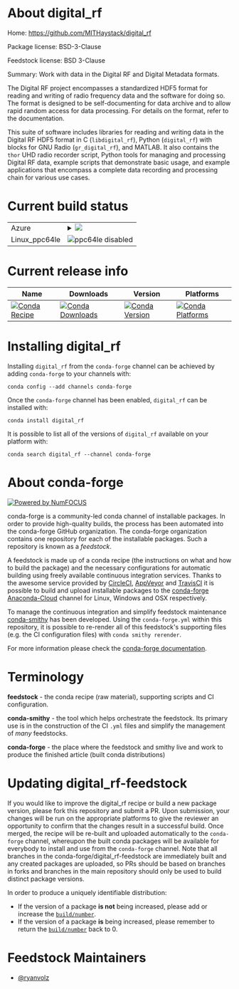 About digital_rf
================

Home: https://github.com/MITHaystack/digital_rf

Package license: BSD-3-Clause

Feedstock license: BSD 3-Clause

Summary: Work with data in the Digital RF and Digital Metadata formats.

The Digital RF project encompasses a standardized HDF5 format for reading
and writing of radio frequency data and the software for doing so. The
format is designed to be self-documenting for data archive and to allow
rapid random access for data processing. For details on the format, refer
to the documentation.

This suite of software includes libraries for reading and writing data in
the Digital RF HDF5 format in C (``libdigital_rf``), Python
(``digital_rf``) with blocks for GNU Radio (``gr_digital_rf``), and
MATLAB. It also contains the `thor` UHD radio recorder script, Python
tools for managing and processing Digital RF data, example scripts that
demonstrate basic usage, and example applications that encompass a
complete data recording and processing chain for various use cases.


Current build status
====================


<table>
    
  <tr>
    <td>Azure</td>
    <td>
      <details>
        <summary>
          <a href="https://dev.azure.com/conda-forge/feedstock-builds/_build/latest?definitionId=8689&branchName=master">
            <img src="https://dev.azure.com/conda-forge/feedstock-builds/_apis/build/status/digital_rf-feedstock?branchName=master">
          </a>
        </summary>
        <table>
          <thead><tr><th>Variant</th><th>Status</th></tr></thead>
          <tbody><tr>
              <td>linux_python2.7</td>
              <td>
                <a href="https://dev.azure.com/conda-forge/feedstock-builds/_build/latest?definitionId=8689&branchName=master">
                  <img src="https://dev.azure.com/conda-forge/feedstock-builds/_apis/build/status/digital_rf-feedstock?branchName=master&jobName=linux&configuration=linux_python2.7" alt="variant">
                </a>
              </td>
            </tr><tr>
              <td>linux_python3.6</td>
              <td>
                <a href="https://dev.azure.com/conda-forge/feedstock-builds/_build/latest?definitionId=8689&branchName=master">
                  <img src="https://dev.azure.com/conda-forge/feedstock-builds/_apis/build/status/digital_rf-feedstock?branchName=master&jobName=linux&configuration=linux_python3.6" alt="variant">
                </a>
              </td>
            </tr><tr>
              <td>linux_python3.7</td>
              <td>
                <a href="https://dev.azure.com/conda-forge/feedstock-builds/_build/latest?definitionId=8689&branchName=master">
                  <img src="https://dev.azure.com/conda-forge/feedstock-builds/_apis/build/status/digital_rf-feedstock?branchName=master&jobName=linux&configuration=linux_python3.7" alt="variant">
                </a>
              </td>
            </tr><tr>
              <td>osx_python2.7</td>
              <td>
                <a href="https://dev.azure.com/conda-forge/feedstock-builds/_build/latest?definitionId=8689&branchName=master">
                  <img src="https://dev.azure.com/conda-forge/feedstock-builds/_apis/build/status/digital_rf-feedstock?branchName=master&jobName=osx&configuration=osx_python2.7" alt="variant">
                </a>
              </td>
            </tr><tr>
              <td>osx_python3.6</td>
              <td>
                <a href="https://dev.azure.com/conda-forge/feedstock-builds/_build/latest?definitionId=8689&branchName=master">
                  <img src="https://dev.azure.com/conda-forge/feedstock-builds/_apis/build/status/digital_rf-feedstock?branchName=master&jobName=osx&configuration=osx_python3.6" alt="variant">
                </a>
              </td>
            </tr><tr>
              <td>osx_python3.7</td>
              <td>
                <a href="https://dev.azure.com/conda-forge/feedstock-builds/_build/latest?definitionId=8689&branchName=master">
                  <img src="https://dev.azure.com/conda-forge/feedstock-builds/_apis/build/status/digital_rf-feedstock?branchName=master&jobName=osx&configuration=osx_python3.7" alt="variant">
                </a>
              </td>
            </tr><tr>
              <td>win_c_compilervs2015python3.6</td>
              <td>
                <a href="https://dev.azure.com/conda-forge/feedstock-builds/_build/latest?definitionId=8689&branchName=master">
                  <img src="https://dev.azure.com/conda-forge/feedstock-builds/_apis/build/status/digital_rf-feedstock?branchName=master&jobName=win&configuration=win_c_compilervs2015python3.6" alt="variant">
                </a>
              </td>
            </tr><tr>
              <td>win_c_compilervs2015python3.7</td>
              <td>
                <a href="https://dev.azure.com/conda-forge/feedstock-builds/_build/latest?definitionId=8689&branchName=master">
                  <img src="https://dev.azure.com/conda-forge/feedstock-builds/_apis/build/status/digital_rf-feedstock?branchName=master&jobName=win&configuration=win_c_compilervs2015python3.7" alt="variant">
                </a>
              </td>
            </tr>
          </tbody>
        </table>
      </details>
    </td>
  </tr>
  <tr>
    <td>Linux_ppc64le</td>
    <td>
      <img src="https://img.shields.io/badge/ppc64le-disabled-lightgrey.svg" alt="ppc64le disabled">
    </td>
  </tr>
</table>

Current release info
====================

| Name | Downloads | Version | Platforms |
| --- | --- | --- | --- |
| [![Conda Recipe](https://img.shields.io/badge/recipe-digital_rf-green.svg)](https://anaconda.org/conda-forge/digital_rf) | [![Conda Downloads](https://img.shields.io/conda/dn/conda-forge/digital_rf.svg)](https://anaconda.org/conda-forge/digital_rf) | [![Conda Version](https://img.shields.io/conda/vn/conda-forge/digital_rf.svg)](https://anaconda.org/conda-forge/digital_rf) | [![Conda Platforms](https://img.shields.io/conda/pn/conda-forge/digital_rf.svg)](https://anaconda.org/conda-forge/digital_rf) |

Installing digital_rf
=====================

Installing `digital_rf` from the `conda-forge` channel can be achieved by adding `conda-forge` to your channels with:

```
conda config --add channels conda-forge
```

Once the `conda-forge` channel has been enabled, `digital_rf` can be installed with:

```
conda install digital_rf
```

It is possible to list all of the versions of `digital_rf` available on your platform with:

```
conda search digital_rf --channel conda-forge
```


About conda-forge
=================

[![Powered by NumFOCUS](https://img.shields.io/badge/powered%20by-NumFOCUS-orange.svg?style=flat&colorA=E1523D&colorB=007D8A)](http://numfocus.org)

conda-forge is a community-led conda channel of installable packages.
In order to provide high-quality builds, the process has been automated into the
conda-forge GitHub organization. The conda-forge organization contains one repository
for each of the installable packages. Such a repository is known as a *feedstock*.

A feedstock is made up of a conda recipe (the instructions on what and how to build
the package) and the necessary configurations for automatic building using freely
available continuous integration services. Thanks to the awesome service provided by
[CircleCI](https://circleci.com/), [AppVeyor](https://www.appveyor.com/)
and [TravisCI](https://travis-ci.com/) it is possible to build and upload installable
packages to the [conda-forge](https://anaconda.org/conda-forge)
[Anaconda-Cloud](https://anaconda.org/) channel for Linux, Windows and OSX respectively.

To manage the continuous integration and simplify feedstock maintenance
[conda-smithy](https://github.com/conda-forge/conda-smithy) has been developed.
Using the ``conda-forge.yml`` within this repository, it is possible to re-render all of
this feedstock's supporting files (e.g. the CI configuration files) with ``conda smithy rerender``.

For more information please check the [conda-forge documentation](https://conda-forge.org/docs/).

Terminology
===========

**feedstock** - the conda recipe (raw material), supporting scripts and CI configuration.

**conda-smithy** - the tool which helps orchestrate the feedstock.
                   Its primary use is in the construction of the CI ``.yml`` files
                   and simplify the management of *many* feedstocks.

**conda-forge** - the place where the feedstock and smithy live and work to
                  produce the finished article (built conda distributions)


Updating digital_rf-feedstock
=============================

If you would like to improve the digital_rf recipe or build a new
package version, please fork this repository and submit a PR. Upon submission,
your changes will be run on the appropriate platforms to give the reviewer an
opportunity to confirm that the changes result in a successful build. Once
merged, the recipe will be re-built and uploaded automatically to the
`conda-forge` channel, whereupon the built conda packages will be available for
everybody to install and use from the `conda-forge` channel.
Note that all branches in the conda-forge/digital_rf-feedstock are
immediately built and any created packages are uploaded, so PRs should be based
on branches in forks and branches in the main repository should only be used to
build distinct package versions.

In order to produce a uniquely identifiable distribution:
 * If the version of a package **is not** being increased, please add or increase
   the [``build/number``](https://conda.io/docs/user-guide/tasks/build-packages/define-metadata.html#build-number-and-string).
 * If the version of a package **is** being increased, please remember to return
   the [``build/number``](https://conda.io/docs/user-guide/tasks/build-packages/define-metadata.html#build-number-and-string)
   back to 0.

Feedstock Maintainers
=====================

* [@ryanvolz](https://github.com/ryanvolz/)

